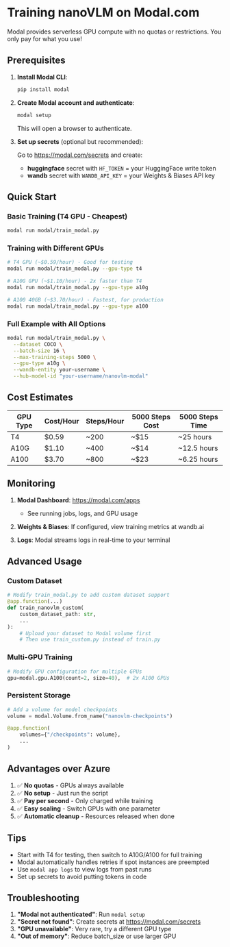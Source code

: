 # Training nanoVLM on Modal.com

Modal provides serverless GPU compute with no quotas or restrictions. You only pay for what you use!

## Prerequisites

1. **Install Modal CLI**:
   ```bash
   pip install modal
   ```

2. **Create Modal account and authenticate**:
   ```bash
   modal setup
   ```
   This will open a browser to authenticate.

3. **Set up secrets** (optional but recommended):
   
   Go to https://modal.com/secrets and create:
   
   - **huggingface** secret with `HF_TOKEN` = your HuggingFace write token
   - **wandb** secret with `WANDB_API_KEY` = your Weights & Biases API key

## Quick Start

### Basic Training (T4 GPU - Cheapest)
```bash
modal run modal/train_modal.py
```

### Training with Different GPUs
```bash
# T4 GPU (~$0.59/hour) - Good for testing
modal run modal/train_modal.py --gpu-type t4

# A10G GPU (~$1.10/hour) - 2x faster than T4  
modal run modal/train_modal.py --gpu-type a10g

# A100 40GB (~$3.70/hour) - Fastest, for production
modal run modal/train_modal.py --gpu-type a100
```

### Full Example with All Options
```bash
modal run modal/train_modal.py \
  --dataset COCO \
  --batch-size 16 \
  --max-training-steps 5000 \
  --gpu-type a10g \
  --wandb-entity your-username \
  --hub-model-id "your-username/nanovlm-modal"
```

## Cost Estimates

| GPU Type | Cost/Hour | Steps/Hour | 5000 Steps Cost | 5000 Steps Time |
|----------|-----------|------------|-----------------|-----------------|
| T4       | $0.59     | ~200       | ~$15            | ~25 hours       |
| A10G     | $1.10     | ~400       | ~$14            | ~12.5 hours     |
| A100     | $3.70     | ~800       | ~$23            | ~6.25 hours     |

## Monitoring

1. **Modal Dashboard**: https://modal.com/apps
   - See running jobs, logs, and GPU usage

2. **Weights & Biases**: If configured, view training metrics at wandb.ai

3. **Logs**: Modal streams logs in real-time to your terminal

## Advanced Usage

### Custom Dataset
```python
# Modify train_modal.py to add custom dataset support
@app.function(...)
def train_nanovlm_custom(
    custom_dataset_path: str,
    ...
):
    # Upload your dataset to Modal volume first
    # Then use train_custom.py instead of train.py
```

### Multi-GPU Training
```python
# Modify GPU configuration for multiple GPUs
gpu=modal.gpu.A100(count=2, size=40),  # 2x A100 GPUs
```

### Persistent Storage
```python
# Add a volume for model checkpoints
volume = modal.Volume.from_name("nanovlm-checkpoints")

@app.function(
    volumes={"/checkpoints": volume},
    ...
)
```

## Advantages over Azure

1. ✅ **No quotas** - GPUs always available
2. ✅ **No setup** - Just run the script
3. ✅ **Pay per second** - Only charged while training
4. ✅ **Easy scaling** - Switch GPUs with one parameter
5. ✅ **Automatic cleanup** - Resources released when done

## Tips

- Start with T4 for testing, then switch to A10G/A100 for full training
- Modal automatically handles retries if spot instances are preempted
- Use `modal app logs` to view logs from past runs
- Set up secrets to avoid putting tokens in code

## Troubleshooting

1. **"Modal not authenticated"**: Run `modal setup`
2. **"Secret not found"**: Create secrets at https://modal.com/secrets
3. **"GPU unavailable"**: Very rare, try a different GPU type
4. **"Out of memory"**: Reduce batch_size or use larger GPU